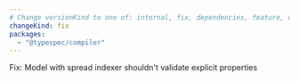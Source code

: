 ```yaml
---
# Change versionKind to one of: internal, fix, dependencies, feature, deprecation, breaking
changeKind: fix
packages:
  - "@typespec/compiler"
---
```


Fix: Model with spread indexer shouldn't validate explicit properties
